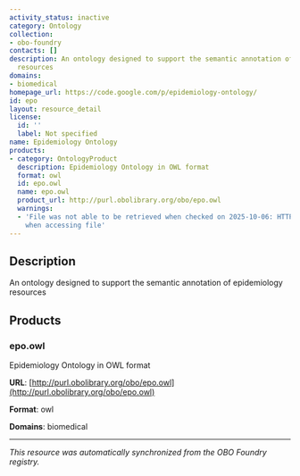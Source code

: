 ```yaml
---
activity_status: inactive
category: Ontology
collection:
- obo-foundry
contacts: []
description: An ontology designed to support the semantic annotation of epidemiology
  resources
domains:
- biomedical
homepage_url: https://code.google.com/p/epidemiology-ontology/
id: epo
layout: resource_detail
license:
  id: ''
  label: Not specified
name: Epidemiology Ontology
products:
- category: OntologyProduct
  description: Epidemiology Ontology in OWL format
  format: owl
  id: epo.owl
  name: epo.owl
  product_url: http://purl.obolibrary.org/obo/epo.owl
  warnings:
  - 'File was not able to be retrieved when checked on 2025-10-06: HTTP 404 error
    when accessing file'
---
```

## Description

An ontology designed to support the semantic annotation of epidemiology resources

## Products

### epo.owl

Epidemiology Ontology in OWL format

**URL**: [http://purl.obolibrary.org/obo/epo.owl](http://purl.obolibrary.org/obo/epo.owl)

**Format**: owl

**Domains**: biomedical

---

*This resource was automatically synchronized from the OBO Foundry registry.*
